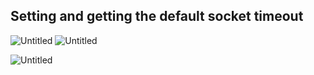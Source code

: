 
## Setting and getting the default socket timeout

![Untitled](https://user-images.githubusercontent.com/47218652/60993294-c5380600-a313-11e9-83c8-0c2a61e48a8b.png)
![Untitled](https://user-images.githubusercontent.com/47218652/60993330-ded94d80-a313-11e9-8f42-5129e4ab0391.png)

![Untitled](https://user-images.githubusercontent.com/47218652/60993363-f3b5e100-a313-11e9-8a1f-de3b459b9ae6.png)
